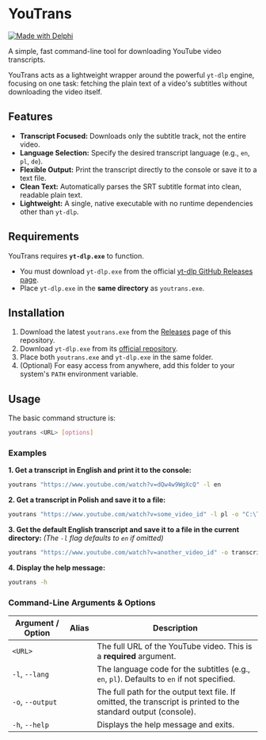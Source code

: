 # YouTrans

[![Made with Delphi](https://img.shields.io/badge/Made%20with-Delphi-blue?style=flat-square&logo=delphi)](https://www.embarcadero.com/products/delphi)

A simple, fast command-line tool for downloading YouTube video transcripts.

YouTrans acts as a lightweight wrapper around the powerful `yt-dlp` engine, focusing on one task: fetching the plain text of a video's subtitles without downloading the video itself.

## Features

*   **Transcript Focused:** Downloads only the subtitle track, not the entire video.
*   **Language Selection:** Specify the desired transcript language (e.g., `en`, `pl`, `de`).
*   **Flexible Output:** Print the transcript directly to the console or save it to a text file.
*   **Clean Text:** Automatically parses the SRT subtitle format into clean, readable plain text.
*   **Lightweight:** A single, native executable with no runtime dependencies other than `yt-dlp`.

## Requirements

YouTrans requires **`yt-dlp.exe`** to function.

*   You must download `yt-dlp.exe` from the official [yt-dlp GitHub Releases page](https://github.com/yt-dlp/yt-dlp/releases/latest).
*   Place `yt-dlp.exe` in the **same directory** as `youtrans.exe`.

## Installation

1.  Download the latest `youtrans.exe` from the [Releases](https://github.com/your-username/your-repo/releases) page of this repository.
2.  Download `yt-dlp.exe` from its [official repository](https://github.com/yt-dlp/yt-dlp/releases/latest).
3.  Place both `youtrans.exe` and `yt-dlp.exe` in the same folder.
4.  (Optional) For easy access from anywhere, add this folder to your system's `PATH` environment variable.

## Usage

The basic command structure is:

```bash
youtrans <URL> [options]
```

### Examples

**1. Get a transcript in English and print it to the console:**

```bash
youtrans "https://www.youtube.com/watch?v=dQw4w9WgXcQ" -l en
```

**2. Get a transcript in Polish and save it to a file:**

```bash
youtrans "https://www.youtube.com/watch?v=some_video_id" -l pl -o "C:\Transcripts\MyTranscript.txt"
```

**3. Get the default English transcript and save it to a file in the current directory:**
*(The `-l` flag defaults to `en` if omitted)*

```bash
youtrans "https://www.youtube.com/watch?v=another_video_id" -o transcript.txt
```

**4. Display the help message:**

```bash
youtrans -h
```

### Command-Line Arguments & Options

| Argument / Option | Alias        | Description                                                                                             |
| ----------------- | ------------ | ------------------------------------------------------------------------------------------------------- |
| `<URL>`           |              | The full URL of the YouTube video. This is a **required** argument.                                     |
| `-l`, `--lang`    |              | The language code for the subtitles (e.g., `en`, `pl`). Defaults to `en` if not specified.                |
| `-o`, `--output`  |              | The full path for the output text file. If omitted, the transcript is printed to the standard output (console). |
| `-h`, `--help`    |              | Displays the help message and exits.                                                                    |

